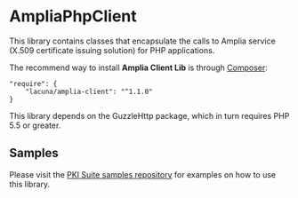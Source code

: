 # AmpliaPhpClient
This library contains classes that encapsulate the calls to Amplia service 
(X.509 certificate issuing solution) for PHP applications.

The recommend way to install **Amplia Client Lib** is through 
[Composer](http://getcomposer.org):

    "require": {
        "lacuna/amplia-client": "^1.1.0"
    }
    
This library depends on the GuzzleHttp package, which in turn requires PHP 5.5 or
greater.

Samples
-------

Please visit the [PKI Suite samples repository](https://github.com/LacunaSoftware/PkiSuiteSamples/tree/master/php)
for examples on how to use this library.
